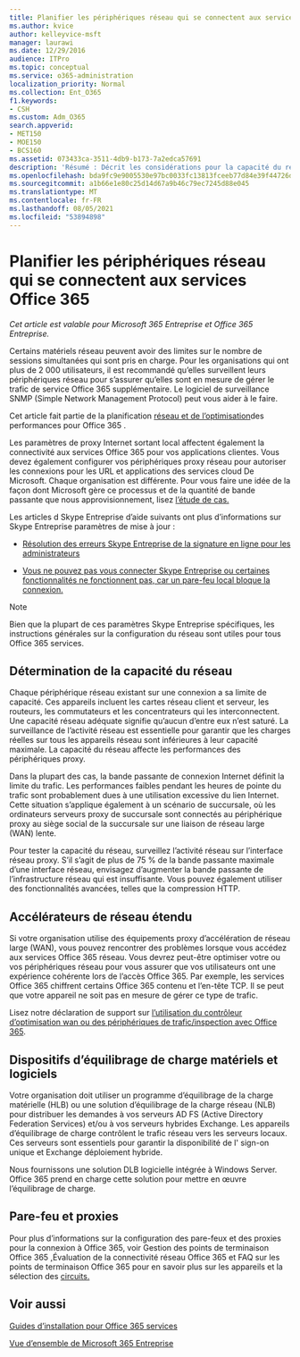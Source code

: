 ```yaml
---
title: Planifier les périphériques réseau qui se connectent aux services Office 365
ms.author: kvice
author: kelleyvice-msft
manager: laurawi
ms.date: 12/29/2016
audience: ITPro
ms.topic: conceptual
ms.service: o365-administration
localization_priority: Normal
ms.collection: Ent_O365
f1.keywords:
- CSH
ms.custom: Adm_O365
search.appverid:
- MET150
- MOE150
- BCS160
ms.assetid: 073433ca-3511-4db9-b173-7a2edca57691
description: 'Résumé : Décrit les considérations pour la capacité du réseau, les accélérateurs wan et les périphériques d’équilibrage de charge utilisés pour se connecter à Office 365.'
ms.openlocfilehash: bda9fc9e9005530e97bc0033fc13813fceeb77d84e39f44726d259fd8847e8e8
ms.sourcegitcommit: a1b66e1e80c25d14d67a9b46c79ec7245d88e045
ms.translationtype: MT
ms.contentlocale: fr-FR
ms.lasthandoff: 08/05/2021
ms.locfileid: "53894898"
---
```

# <a name="plan-for-network-devices-that-connect-to-office-365-services"></a>Planifier les périphériques réseau qui se connectent aux services Office 365

*Cet article est valable pour Microsoft 365 Entreprise et Office 365 Entreprise.*
  
Certains matériels réseau peuvent avoir des limites sur le nombre de sessions simultanées qui sont pris en charge. Pour les organisations qui ont plus de 2 000 utilisateurs, il est recommandé qu’elles surveillent leurs périphériques réseau pour s’assurer qu’elles sont en mesure de gérer le trafic de service Office 365 supplémentaire. Le logiciel de surveillance SNMP (Simple Network Management Protocol) peut vous aider à le faire.

Cet article fait partie de la planification [réseau et de l’optimisation](./network-planning-and-performance.md)des performances pour Office 365 .

Les paramètres de proxy Internet sortant local affectent également la connectivité aux services Office 365 pour vos applications clientes. Vous devez également configurer vos périphériques proxy réseau pour autoriser les connexions pour les URL et applications des services cloud De Microsoft. Chaque organisation est différente. Pour vous faire une idée de la façon dont Microsoft gère ce processus et de la quantité de bande passante que nous approvisionnement, lisez [l’étude de cas.](https://www.microsoft.com/itshowcase/Article/Content/631/Optimizing-network-performance-for-Microsoft-Office-365)
  
Les articles d Skype Entreprise d’aide suivants ont plus d’informations sur Skype Entreprise paramètres de mise à jour :
  
- [Résolution des erreurs Skype Entreprise de la signature en ligne pour les administrateurs](/skypeforbusiness/set-up-skype-for-business-online/troubleshooting-sign-in-errors-for-admins)

- [Vous ne pouvez pas vous connecter Skype Entreprise ou certaines fonctionnalités ne fonctionnent pas, car un pare-feu local bloque la connexion.](https://go.microsoft.com/fwlink/p/?LinkID=243625)

> [!NOTE]
> Bien que la plupart de ces paramètres Skype Entreprise spécifiques, les instructions générales sur la configuration du réseau sont utiles pour tous Office 365 services.
  
## <a name="determining-network-capacity"></a>Détermination de la capacité du réseau

Chaque périphérique réseau existant sur une connexion a sa limite de capacité. Ces appareils incluent les cartes réseau client et serveur, les routeurs, les commutateurs et les concentrateurs qui les interconnectent. Une capacité réseau adéquate signifie qu’aucun d’entre eux n’est saturé. La surveillance de l’activité réseau est essentielle pour garantir que les charges réelles sur tous les appareils réseau sont inférieures à leur capacité maximale. La capacité du réseau affecte les performances des périphériques proxy.
  
Dans la plupart des cas, la bande passante de connexion Internet définit la limite du trafic. Les performances faibles pendant les heures de pointe du trafic sont probablement dues à une utilisation excessive du lien Internet. Cette situation s’applique également à un scénario de succursale, où les ordinateurs serveurs proxy de succursale sont connectés au périphérique proxy au siège social de la succursale sur une liaison de réseau large (WAN) lente.
  
Pour tester la capacité du réseau, surveillez l’activité réseau sur l’interface réseau proxy. S’il s’agit de plus de 75 % de la bande passante maximale d’une interface réseau, envisagez d’augmenter la bande passante de l’infrastructure réseau qui est insuffisante. Vous pouvez également utiliser des fonctionnalités avancées, telles que la compression HTTP.
  
## <a name="wan-accelerators"></a>Accélérateurs de réseau étendu

Si votre organisation utilise des équipements proxy d’accélération de réseau large (WAN), vous pouvez rencontrer des problèmes lorsque vous accédez aux services Office 365 réseau. Vous devrez peut-être optimiser votre ou vos périphériques réseau pour vous assurer que vos utilisateurs ont une expérience cohérente lors de l’accès Office 365. Par exemple, les services Office 365 chiffrent certains Office 365 contenu et l’en-tête TCP. Il se peut que votre appareil ne soit pas en mesure de gérer ce type de trafic.
  
Lisez notre déclaration de support sur [l’utilisation du contrôleur d’optimisation wan ou des périphériques de trafic/inspection avec Office 365](https://support.microsoft.com/kb/2690045).
  
## <a name="hardware-and-software-load-balancing-devices"></a>Dispositifs d’équilibrage de charge matériels et logiciels

Votre organisation doit utiliser un programme d’équilibrage de la charge matérielle (HLB) ou une solution d’équilibrage de la charge réseau (NLB) pour distribuer les demandes à vos serveurs AD FS (Active Directory Federation Services) et/ou à vos serveurs hybrides Exchange. Les appareils d’équilibrage de charge contrôlent le trafic réseau vers les serveurs locaux. Ces serveurs sont essentiels pour garantir la disponibilité de l' sign-on unique et Exchange déploiement hybride.
  
Nous fournissons une solution DLB logicielle intégrée à Windows Server. Office 365 prend en charge cette solution pour mettre en œuvre l’équilibrage de charge.
  
## <a name="firewalls-and-proxies"></a>Pare-feu et proxies

Pour plus d’informations sur la configuration des pare-feux et des proxies pour la connexion à Office 365, voir Gestion des points de terminaison Office 365 [,](assessing-network-connectivity.md)Évaluation de la connectivité réseau Office 365 et FAQ sur les points de terminaison Office 365 pour en savoir plus sur les appareils et la sélection des [circuits.](https://support.office.com/article/99cab9d4-ef59-4207-9f2b-3728eb46bf9a) [](https://support.office.com/article/d4088321-1c89-4b96-9c99-54c75cae2e6d)
  
## <a name="see-also"></a>Voir aussi

[Guides d’installation pour Office 365 services](setup-guides-for-microsoft-365.md)

[Vue d’ensemble de Microsoft 365 Entreprise](microsoft-365-overview.md)